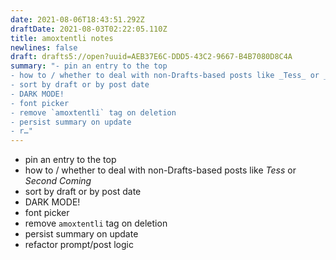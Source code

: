 ```yaml
---
date: 2021-08-06T18:43:51.292Z
draftDate: 2021-08-03T02:22:05.110Z
title: amoxtentli notes
newlines: false
draft: drafts5://open?uuid=AEB37E6C-DDD5-43C2-9667-B4B7080D8C4A
summary: "- pin an entry to the top
- how to / whether to deal with non-Drafts-based posts like _Tess_ or _Second Coming_
- sort by draft or by post date
- DARK MODE!
- font picker
- remove `amoxtentli` tag on deletion
- persist summary on update
- r…"
---
```



- pin an entry to the top
- how to / whether to deal with non-Drafts-based posts like _Tess_ or _Second Coming_
- sort by draft or by post date
- DARK MODE!
- font picker
- remove `amoxtentli` tag on deletion
- persist summary on update
- refactor prompt/post logic
